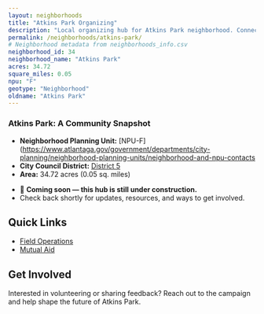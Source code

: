 ```yaml
---
layout: neighborhoods
title: "Atkins Park Organizing"
description: "Local organizing hub for Atkins Park neighborhood. Connect with field operations, mutual aid, and community organizing efforts."
permalink: /neighborhoods/atkins-park/
# Neighborhood metadata from neighborhoods_info.csv
neighborhood_id: 34
neighborhood_name: "Atkins Park"
acres: 34.72
square_miles: 0.05
npu: "F"
geotype: "Neighborhood"
oldname: "Atkins Park"
---
```


### **Atkins Park: A Community Snapshot**

  * **Neighborhood Planning Unit:** [NPU-F](https://www.atlantaga.gov/government/departments/city-planning/neighborhood-planning-units/neighborhood-and-npu-contacts
  * **City Council District:** [District 5](https://citycouncil.atlantaga.gov/council-members/antonio-lewis)
  * **Area:** 34.72 acres (0.05 sq. miles)

- 🚧 **Coming soon — this hub is still under construction.**
- Check back shortly for updates, resources, and ways to get involved.

## Quick Links

- [Field Operations](./field-ops/)
- [Mutual Aid](./mutual-aid/)

## Get Involved

Interested in volunteering or sharing feedback? Reach out to the campaign and help shape the future of Atkins Park.
